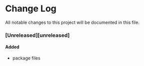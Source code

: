 # Change Log
All notable changes to this project will be documented in this file.

### [Unreleased][unreleased]

#### Added
- package files
